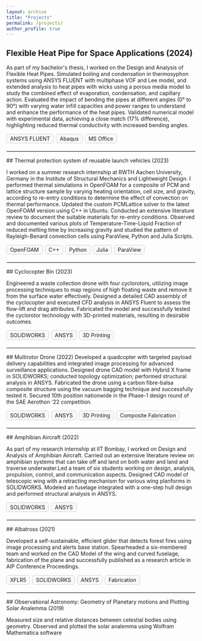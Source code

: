 ```yaml
---
layout: archive
title: "Projects"
permalink: /projects/
author_profile: true
---
```

## Flexible Heat Pipe for Space Applications (2024)

As part of my bachelor's thesis, I worked on the Design and Analysis of Flexible Heat Pipes. Simulated boiling and condensation in thermosyphon systems using ANSYS FLUENT with multiphase VOF and Lee model, and extended analysis to heat pipes with wicks using a porous media model to study the combined effect of evaporation, condensation, and capillary action. Evaluated the impact of bending the pipes at different angles (0° to 90°) with varying water infill capacities and power ranges to understand and enhance the performance of the heat pipes. Validated numerical model with experimental data, achieving a close match (17% difference), highlighting reduced thermal conductivity with increased bending angles.

<div style="display: flex; flex-wrap: wrap; gap: 6px; margin-top: 15px;">
  <div style="padding: 3px 9px; font-size: 14px; border: 1px solid #ccc; border-radius: 6px; background-color: #f9f9f9;">
    ANSYS FLUENT
  </div>
  <div style="padding: 3px 9px; font-size: 14px; border: 1px solid #ccc; border-radius: 6px; background-color: #f9f9f9;">
    Abaqus
  </div>
  <div style="padding: 3px 9px; font-size: 14px; border: 1px solid #ccc; border-radius: 6px; background-color: #f9f9f9;">
    MS Office
  </div>
</div>

<hr style="margin-top: 20px; border: 1px solid #ddd;">
## Thermal protection system of reusable launch vehicles (2023)

I worked on a summer research internship at RWTH Aachen University, Germany in the Institute of Structural Mechanics and Lightweight Design. I performed thermal simulations in OpenFOAM for a composite of PCM and lattice structure sample by varying heating orientation, cell size, and gravity, according to re-entry conditions to determine the effect of convection on thermal performance. Updated the custom PCMLattice solver to the latest OpenFOAM version using C++ in Ubuntu. Conducted an extensive literature review to document the suitable materials for re-entry conditions. Observed and documented various plots of Temperature-Time-Liquid Fraction of reduced melting time by increasing gravity and studied the pattern of Rayleigh-Benard convection cells using ParaView, Python and Julia Scripts.

<div style="display: flex; flex-wrap: wrap; gap: 6px; margin-top: 15px;">
  <div style="padding: 3px 9px; font-size: 14px; border: 1px solid #ccc; border-radius: 6px; background-color: #f9f9f9;">
    OpenFOAM
  </div>
  <div style="padding: 3px 9px; font-size: 14px; border: 1px solid #ccc; border-radius: 6px; background-color: #f9f9f9;">
    C++
  </div>
  <div style="padding: 3px 9px; font-size: 14px; border: 1px solid #ccc; border-radius: 6px; background-color: #f9f9f9;">
    Python
  </div>
  <div style="padding: 3px 9px; font-size: 14px; border: 1px solid #ccc; border-radius: 6px; background-color: #f9f9f9;">
    Julia
  </div>
  <div style="padding: 3px 9px; font-size: 14px; border: 1px solid #ccc; border-radius: 6px; background-color: #f9f9f9;">
    ParaView
  </div>
</div>

<hr style="margin-top: 20px; border: 1px solid #ddd;">
## Cyclocopter Bin (2023)

Engineered a waste collection drone with four cyclorotors, utilizing image processing techniques to map regions of high floating waste and remove it from the surface water effectively. Designed a detailed CAD assembly of the cyclocopter and executed CFD analysis in ANSYS Fluent to assess the flow-lift and drag attributes. Fabricated the model and successfully tested the cyclorotor technology with 3D-printed materials, resulting in desirable outcomes.

<div style="display: flex; flex-wrap: wrap; gap: 6px; margin-top: 15px;">
  <div style="padding: 3px 9px; font-size: 14px; border: 1px solid #ccc; border-radius: 6px; background-color: #f9f9f9;">
    SOLIDWORKS
  </div>
  <div style="padding: 3px 9px; font-size: 14px; border: 1px solid #ccc; border-radius: 6px; background-color: #f9f9f9;">
    ANSYS
  </div>
  <div style="padding: 3px 9px; font-size: 14px; border: 1px solid #ccc; border-radius: 6px; background-color: #f9f9f9;">
    3D Printing
  </div>  
</div>

<hr style="margin-top: 20px; border: 1px solid #ddd;">
## Multirotor Drone (2022)
Developed a quadcopter with targeted payload delivery capabilities and integrated image processing for advanced surveillance applications. Designed drone CAD model with Hybrid X frame in SOLIDWORKS; conducted topology optimization; performed structural analysis in ANSYS. Fabricated the drone using a carbon fibre-balsa composite structure using the vacuum bagging technique and successfully tested it. Secured 10th position nationwide in the Phase-1 design round of the SAE Aerothon ’22 competition.

<div style="display: flex; flex-wrap: wrap; gap: 6px; margin-top: 15px;">
  <div style="padding: 3px 9px; font-size: 14px; border: 1px solid #ccc; border-radius: 6px; background-color: #f9f9f9;">
    SOLIDWORKS
  </div>
  <div style="padding: 3px 9px; font-size: 14px; border: 1px solid #ccc; border-radius: 6px; background-color: #f9f9f9;">
    ANSYS
  </div>
  <div style="padding: 3px 9px; font-size: 14px; border: 1px solid #ccc; border-radius: 6px; background-color: #f9f9f9;">
    3D Printing
  </div>  
  <div style="padding: 3px 9px; font-size: 14px; border: 1px solid #ccc; border-radius: 6px; background-color: #f9f9f9;">
    Composite Fabrication
  </div>    
</div>

<hr style="margin-top: 20px; border: 1px solid #ddd;">
## Amphibian Aircraft (2022)

As part of my research internship at IIT Bombay, I worked on Design and Analysis of Amphibian Aircraft. Carried out an extensive literature review on amphibian systems that can take off and land on both water and land and traverse underwater.Led a team of six students working on design, analysis, propulsion, control, and communication aspects. Designed CAD model of telescopic wing with a retracting mechanism for various wing planforms in SOLIDWORKS. Modeled an fuselage integrated with a one-step hull design and performed structural analysis in ANSYS.

<div style="display: flex; flex-wrap: wrap; gap: 6px; margin-top: 15px;">
  <div style="padding: 3px 9px; font-size: 14px; border: 1px solid #ccc; border-radius: 6px; background-color: #f9f9f9;">
    SOLIDWORKS
  </div>
  <div style="padding: 3px 9px; font-size: 14px; border: 1px solid #ccc; border-radius: 6px; background-color: #f9f9f9;">
    ANSYS
  </div>
</div>

<hr style="margin-top: 20px; border: 1px solid #ddd;">
## Albatross (2021)

Developed a self-sustainable, efficient glider that detects forest fires using image processing and alerts base station. Spearheaded a six-membered team and worked on the CAD Model of the wing and curved fuselage, fabrication of the plane and successfully published as a research article in AIP Conference Proceedings.
<div style="display: flex; flex-wrap: wrap; gap: 6px; margin-top: 15px;">
    <div style="padding: 3px 9px; font-size: 14px; border: 1px solid #ccc; border-radius: 6px; background-color: #f9f9f9;">
    XFLR5
  </div>
  <div style="padding: 3px 9px; font-size: 14px; border: 1px solid #ccc; border-radius: 6px; background-color: #f9f9f9;">
    SOLIDWORKS
  </div>
  <div style="padding: 3px 9px; font-size: 14px; border: 1px solid #ccc; border-radius: 6px; background-color: #f9f9f9;">
    ANSYS
  </div>
  <div style="padding: 3px 9px; font-size: 14px; border: 1px solid #ccc; border-radius: 6px; background-color: #f9f9f9;">
    Fabrication
  </div>     
</div>

<hr style="margin-top: 20px; border: 1px solid #ddd;">
## Observational Astronomy: Geometry of Planetary motions and Plotting Solar Analemma (2019)

Measured size and relative distances between celestial bodies using geometry. Observed and plotted the solar analemma using Wolfram Mathematica software
